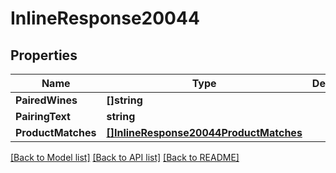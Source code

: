 # InlineResponse20044

## Properties

Name | Type | Description | Notes
------------ | ------------- | ------------- | -------------
**PairedWines** | **[]string** |  | 
**PairingText** | **string** |  | 
**ProductMatches** | [**[]InlineResponse20044ProductMatches**](inline_response_200_44_productMatches.md) |  | 

[[Back to Model list]](../README.md#documentation-for-models) [[Back to API list]](../README.md#documentation-for-api-endpoints) [[Back to README]](../README.md)


